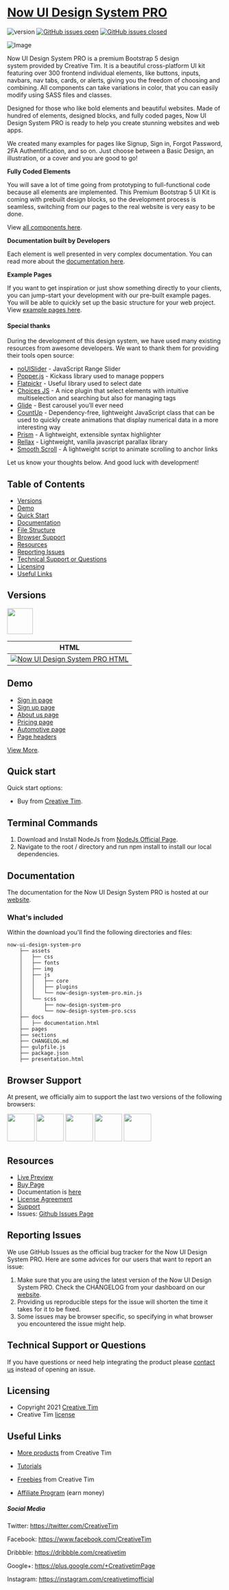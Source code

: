 # [Now UI Design System PRO](http://demos.creative-tim.com/now-ui-design-system-pro/presentation.html?ref=readme-nudsp)

![version](https://img.shields.io/badge/version-1.0.0-blue.svg) [![GitHub issues open](https://img.shields.io/github/issues/creativetimofficial/ct-now-ui-design-system-pro.svg?maxAge=2592000)](https://github.com/creativetimofficial/ct-now-ui-design-system-pro/issues?q=is%3Aopen+is%3Aissue) [![GitHub issues closed](https://img.shields.io/github/issues-closed-raw/creativetimofficial/ct-now-ui-design-system-pro.svg?maxAge=2592000)](https://github.com/creativetimofficial/ct-now-ui-design-system-pro/issues?q=is%3Aissue+is%3Aclosed)

![Image](https://s3.amazonaws.com/creativetim_bucket/products/489/original/opt_nudsp_thumbnail.jpg)

Now UI Design System PRO is a premium Bootstrap 5 design system provided by Creative Tim. It is a beautiful cross-platform UI kit featuring over 300 frontend individual elements, like buttons, inputs, navbars, nav tabs, cards, or alerts, giving you the freedom of choosing and combining. All components can take variations in color, that you can easily modify using SASS files and classes.

Designed for those who like bold elements and beautiful websites. Made of hundred of elements, designed blocks, and fully coded pages, Now UI Design System PRO is ready to help you create stunning websites and web apps.

We created many examples for pages like Signup, Sign in, Forgot Password, 2FA Authentification, and so on. Just choose between a Basic Design, an illustration, or a cover and you are good to go!

**Fully Coded Elements**

You will save a lot of time going from prototyping to full-functional code because all elements are implemented. This Premium Bootstrap 5 UI Kit is coming with prebuilt design blocks, so the development process is seamless, switching from our pages to the real website is very easy to be done.

View [all components here](https://www.creative-tim.com/learning-lab/bootstrap/alerts/now-ui-design-system?ref=readme-nudsp).

**Documentation built by Developers**

Each element is well presented in very complex documentation. You can read more about the [documentation here](https://www.creative-tim.com/learning-lab/bootstrap/overview/now-ui-design-system?ref=readme-nudsp).

**Example Pages**

If you want to get inspiration or just show something directly to your clients, you can jump-start your development with our pre-built example pages. You will be able to quickly set up the basic structure for your web project. View [example pages here](https://demos.creative-tim.com/now-ui-design-system-pro/presentation.html?ref=readme-nudsp).

#### Special thanks
During the development of this design system, we have used many existing resources from awesome developers. We want to thank them for providing their tools open source:
- [noUISlider](https://refreshless.com/nouislider/) - JavaScript Range Slider
- [Popper.js](https://popper.js.org/) - Kickass library used to manage poppers
- [Flatpickr](https://flatpickr.js.org/) - Useful library used to select date
- [Choices JS](https://joshuajohnson.co.uk/Choices/) - A nice plugin that select elements with intuitive multiselection and searching but also for managing tags
- [Glide](https://glidejs.com/) - Best carousel you’ll ever need
- [CountUp](https://inorganik.github.io/countUp.js/) - Dependency-free, lightweight JavaScript class that can be used to quickly create animations that display numerical data in a more interesting way
- [Prism](https://prismjs.com/) - A lightweight, extensible syntax highlighter
- [Rellax](https://dixonandmoe.com/rellax/) - Lightweight, vanilla javascript parallax library
- [Smooth Scroll](https://github.com/cferdinandi/smooth-scroll) - A lightweight script to animate scrolling to anchor links

Let us know your thoughts below. And good luck with development!

## Table of Contents

* [Versions](#versions)
* [Demo](#demo)
* [Quick Start](#quick-start)
* [Documentation](#documentation)
* [File Structure](#file-structure)
* [Browser Support](#browser-support)
* [Resources](#resources)
* [Reporting Issues](#reporting-issues)
* [Technical Support or Questions](#technical-support-or-questions)
* [Licensing](#licensing)
* [Useful Links](#useful-links)

## Versions

[<img src="https://s3.amazonaws.com/creativetim_bucket/github/html.png" width="60" height="60" />](https://www.creative-tim.com/product/now-ui-design-system-pro?ref=readme-nudsp)

| HTML |
| --- |
| [![Now UI Design System PRO HTML](https://s3.amazonaws.com/creativetim_bucket/products/489/original/opt_nudsp_thumbnail.png?1612539858)](http://demos.creative-tim.com/now-ui-design-system-pro/presentation.html?ref=readme-sudsp)

## Demo

- [Sign in page](https://demos.creative-tim.com/now-ui-design-system-pro/pages/sign-in/sign-in-basic.html?ref=readme-nudsp)
- [Sign up page](https://demos.creative-tim.com/now-ui-design-system-pro/pages/sign-up/sign-up-illustration.html?ref=readme-nudsp)
- [About us page](https://demos.creative-tim.com/now-ui-design-system-pro/pages/about-us.html?ref=readme-nudsp)
- [Pricing page](https://demos.creative-tim.com/now-ui-design-system-pro/pages/pricing.html?ref=readme-nudsp)
- [Automotive page](https://demos.creative-tim.com/now-ui-design-system-pro/pages/automotive.html?ref=readme-nudsp)
- [Page headers](https://demos.creative-tim.com/now-ui-design-system-pro/sections/page-sections/hero-sections.html?ref=readme-nudsp)

[View More](https://demos.creative-tim.com/now-ui-design-system-pro/presentation.html?ref=readme-nudsp).

## Quick start

Quick start options:

- Buy from [Creative Tim](https://www.creative-tim.com/product/now-ui-design-system-pro?ref=readme-nudsp).

## Terminal Commands

1. Download and Install NodeJs from [NodeJs Official Page](https://nodejs.org/en/download/).
2. Navigate to the root / directory and run npm install to install our local dependencies.

## Documentation
The documentation for the Now UI Design System PRO is hosted at our [website](https://www.creative-tim.com/learning-lab/bootstrap/overview/now-ui-design-system?ref=readme-nudsp).

### What's included

Within the download you'll find the following directories and files:

```
now-ui-design-system-pro
    ├── assets
    │   ├── css
    │   ├── fonts
    │   ├── img
    │   ├── js
    │   │   ├── core
    │   │   ├── plugins
    │   │   └── now-design-system-pro.min.js
    │   └── scss
    │       ├── now-design-system-pro
    │       └── now-design-system-pro.scss
    ├── docs
    │   ├── documentation.html
    ├── pages
    ├── sections
    ├── CHANGELOG.md
    ├── gulpfile.js
    ├── package.json
    ├── presentation.html
```

## Browser Support

At present, we officially aim to support the last two versions of the following browsers:

<img src="https://s3.amazonaws.com/creativetim_bucket/github/browser/chrome.png" width="64" height="64"> <img src="https://s3.amazonaws.com/creativetim_bucket/github/browser/firefox.png" width="64" height="64"> <img src="https://s3.amazonaws.com/creativetim_bucket/github/browser/edge.png" width="64" height="64"> <img src="https://s3.amazonaws.com/creativetim_bucket/github/browser/safari.png" width="64" height="64"> <img src="https://s3.amazonaws.com/creativetim_bucket/github/browser/opera.png" width="64" height="64">

## Resources
- [Live Preview](https://demos.creative-tim.com/now-ui-design-system-pro/presentation.html?ref=readme-nudsp)
- [Buy Page](https://www.creative-tim.com/product/now-ui-design-system-pro?ref=readme-nudsp)
- Documentation is [here](https://www.creative-tim.com/learning-lab/bootstrap/overview/now-ui-design-system?ref=readme-nudsp)
- [License Agreement](https://www.creative-tim.com/license?ref=readme-nudsp)
- [Support](https://www.creative-tim.com/contact-us?ref=readme-nudsp)
- Issues: [Github Issues Page](https://github.com/creativetimofficial/ct-now-ui-design-system-pro/issues)

## Reporting Issues
We use GitHub Issues as the official bug tracker for the Now UI Design System PRO. Here are some advices for our users that want to report an issue:

1. Make sure that you are using the latest version of the Now UI Design System PRO. Check the CHANGELOG from your dashboard on our [website](https://www.creative-tim.com/product/now-ui-design-system-pro?ref=readme-nudsp).
2. Providing us reproducible steps for the issue will shorten the time it takes for it to be fixed.
3. Some issues may be browser specific, so specifying in what browser you encountered the issue might help.

## Technical Support or Questions

If you have questions or need help integrating the product please [contact us](https://www.creative-tim.com/contact-us?ref=readme-nudsp) instead of opening an issue.

## Licensing

- Copyright 2021 [Creative Tim](https://www.creative-tim.com?ref=readme-nudsp)
- Creative Tim [license](https://www.creative-tim.com/license?ref=readme-nudsp)

## Useful Links

- [More products](https://www.creative-tim.com/templates?ref=readme-nudsp) from Creative Tim

- [Tutorials](https://www.youtube.com/channel/UCVyTG4sCw-rOvB9oHkzZD1w)

- [Freebies](https://www.creative-tim.com/bootstrap-themes/free?ref=readme-nudsp) from Creative Tim

- [Affiliate Program](https://www.creative-tim.com/affiliates/new?ref=readme-nudsp) (earn money)

##### Social Media

Twitter: <https://twitter.com/CreativeTim>

Facebook: <https://www.facebook.com/CreativeTim>

Dribbble: <https://dribbble.com/creativetim>

Google+: <https://plus.google.com/+CreativetimPage>

Instagram: <https://instagram.com/creativetimofficial>
